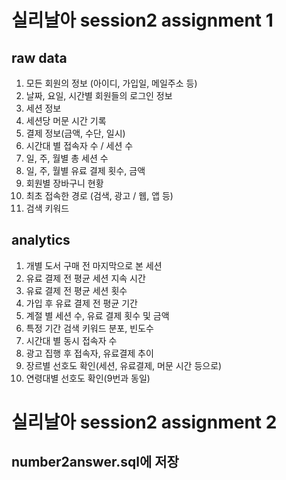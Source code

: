 # 실리날아 session2 assignment 1

## raw data   
1. 모든 회원의 정보 (아이디, 가입일, 메일주소 등)  
2. 날짜, 요일, 시간별 회원들의 로그인 정보  
3. 세션 정보   
4. 세션당 머문 시간 기록   
5. 결제 정보(금액, 수단, 일시)  
6. 시간대 별 접속자 수 / 세션 수   
7. 일, 주, 월별 총 세션 수  
8. 일, 주, 월별 유료 결제 횟수, 금액  
9. 회원별 장바구니 현황  
10. 최초 접속한 경로 (검색, 광고 / 웹, 앱 등)  
11. 검색 키워드   

## analytics 
1. 개별 도서 구매 전 마지막으로 본 세션  
2. 유료 결제 전 평균 세션 지속 시간   
3. 유료 결제 전 평균 세션 횟수  
4. 가입 후 유료 결제 전 평균 기간  
5. 계절 별 세션 수, 유료 결제 횟수 및 금액  
6. 특정 기간 검색 키워드 분포, 빈도수   
7. 시간대 별 동시 접속자 수   
8. 광고 집행 후 접속자, 유료결제 추이   
9. 장르별 선호도 확인(세션, 유료결제, 머문 시간 등으로)  
10. 연령대별 선호도 확인(9번과 동일)  
	     
# 실리날아 session2 assignment 2

## number2answer.sql에 저장 
